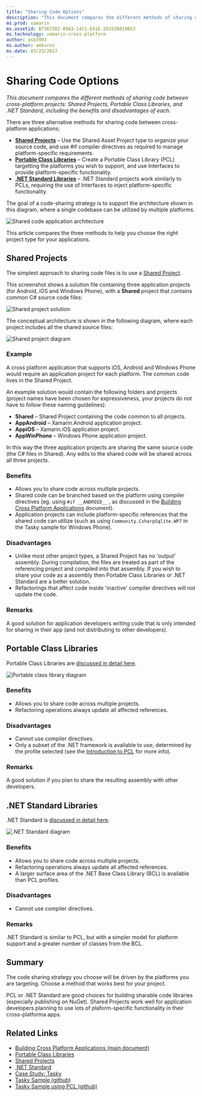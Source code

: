 ```yaml
---
title: "Sharing Code Options"
description: "This document compares the different methods of sharing code between cross-platform projects: Shared Projects, Portable Class Libraries, and .NET Standard, including the benefits and disadvantages of each."
ms.prod: xamarin
ms.assetid: B73675D2-09A3-14C1-E41E-20352B819B53
ms.technology: xamarin-cross-platform
author: asb3993
ms.author: amburns
ms.date: 03/23/2017
---
```


# Sharing Code Options

_This document compares the different methods of sharing code between cross-platform projects: Shared Projects, Portable Class Libraries, and .NET Standard, including the benefits and disadvantages of each._

There are three alternative methods for sharing code between cross-platform applications:

-   [**Shared Projects**](#Shared_Projects) – Use the Shared Asset Project type to organize your source code, and use #if compiler directives as required to manage platform-specific requirements.
-   [**Portable Class Libraries**](#Portable_Class_Libraries) – Create a Portable Class Library (PCL) targetting the platforms you wish to support, and use Interfaces to provide platform-specific functionality.
-   [**.NET Standard Libraries**](#Net_Standard) – .NET Standard projects work similarly to PCLs, requiring the use of Interfaces to inject platform-specific functionality.

The goal of a code-sharing strategy is to support the architecture shown in this diagram, where a single codebase can be utilized by multiple platforms.

 ![](code-sharing-images/conceptualarchitecture.png "Shared code application architecture")

This article compares the three methods to help you choose the right project type for your applications.

<a name="Shared_Projects" />

## Shared Projects

The simplest approach to sharing code files is to use a [Shared Project](~/cross-platform/app-fundamentals/shared-projects.md).

This screenshot shows a solution file containing three application projects
(for Android, iOS and Windows Phone), with a **Shared** project that
contains common C# source code files:

 ![](code-sharing-images/sharedsolution.png "Shared project solution")

The conceptual architecture is shown in the following diagram, where each
project includes all the shared source files:

 ![](code-sharing-images/sharedassetproject.png "Shared project diagram")


### Example

A cross platform application that supports iOS, Android and Windows Phone
would require an application project for each platform. The common code lives in
the Shared Project.

An example solution would contain the following folders and projects (project
names have been chosen for expressiveness, your projects do not have to follow
these naming guidelines):

-   **Shared** – Shared Project containing the code common to all projects.
-   **AppAndroid** – Xamarin.Android application project.
-   **AppiOS** – Xamarin.iOS application project.
-   **AppWinPhone** – Windows Phone application project.


In this way the three application projects are sharing the same
source code (the C# files in Shared). Any edits to the shared code will be
shared across all three projects.


### Benefits

-  Allows you to share code across multiple projects.
-  Shared code can be branched based on the platform using compiler directives (eg. using  `#if __ANDROID__` , as discussed in the  [Building Cross Platform Applications](~/cross-platform/app-fundamentals/building-cross-platform-applications/index.md) document).
-  Application projects can include platform-specific references that the shared code can utilize (such as using  `Community.CsharpSqlite.WP7` in the Tasky sample for Windows Phone).



### Disadvantages

-  Unlike most other project types, a Shared Project has no 'output' assembly. During compilation, the files are treated as part of the referencing project and compiled into that assembly. If you wish to share your code as a assembly then Portable Class Libraries or .NET Standard are a better solution.
-  Refactorings that affect code inside 'inactive' compiler directives will not update the code.


 <a name="Shared_Remarks" />

### Remarks

A good solution for application developers writing code that is only intended for sharing in their app (and not distributing to other developers).

 <a name="Portable_Class_Libraries" />


## Portable Class Libraries


Portable Class Libraries are [discussed in detail here](~/cross-platform/app-fundamentals/pcl.md).

 ![](code-sharing-images/portableclasslibrary.png "Portable class library diagram")


### Benefits

-  Allows you to share code across multiple projects.
-  Refactoring operations always update all affected references.


### Disadvantages

-  Cannot use compiler directives.
-  Only a subset of the .NET framework is available to use, determined by the profile selected (see the  [Introduction to PCL](~/cross-platform/app-fundamentals/pcl.md) for more info).


### Remarks

A good solution if you plan to share the resulting assembly with other developers.



<a name="Net_Standard" />

## .NET Standard Libraries

.NET Standard is [discussed in detail here](~/cross-platform/app-fundamentals/net-standard.md).

![](code-sharing-images/netstandard.png ".NET Standard diagram")

### Benefits

-  Allows you to share code across multiple projects.
-  Refactoring operations always update all affected references.
-  A larger surface area of the .NET Base Class Library (BCL) is available than PCL profiles.

### Disadvantages

 -  Cannot use compiler directives.

### Remarks

.NET Standard is similar to PCL, but with a simpler model for platform support and
a greater number of classes from the BCL.



## Summary

The code sharing strategy you choose will be driven by the platforms you are
targeting. Choose a method that works best for your project.

PCL or .NET Standard are good choices for building sharable code libraries (especially publishing on NuGet). Shared Projects work well for application developers planning to use lots of plaform-specific functionality in their cross-platforma apps.


## Related Links

- [Building Cross Platform Applications (main document)](~/cross-platform/app-fundamentals/building-cross-platform-applications/index.md)
- [Portable Class Libraries](~/cross-platform/app-fundamentals/pcl.md)
- [Shared Projects](~/cross-platform/app-fundamentals/shared-projects.md)
- [.NET Standard](~/cross-platform/app-fundamentals/net-standard.md)
- [Case Study: Tasky](~/cross-platform/app-fundamentals/building-cross-platform-applications/case-study-tasky.md)
- [Tasky Sample (github)](https://github.com/xamarin/mobile-samples/tree/master/Tasky)
- [Tasky Sample using PCL (github)](https://github.com/xamarin/mobile-samples/tree/master/TaskyPortable)

